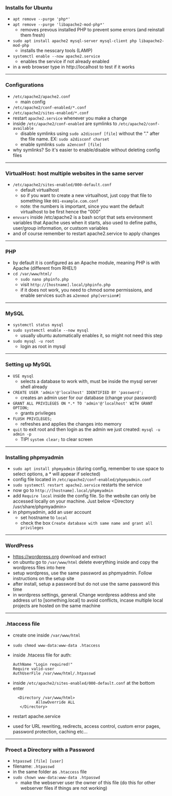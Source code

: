 ### Installs for Ubuntu
- `apt remove --purge 'php*'`
- `apt remove --purge 'libapache2-mod-php*'`
  - removes prevous installed PHP to prevent some errors (and reinstall them fresh)
- `sudo apt install apache2 mysql-server mysql-client php libapache2-mod-php`
  - installs the nesscary tools (LAMP)
- `systemctl enable --now apache2.service`
  - enables the service if not already enabled
- in a web browser type in http://localhost to test if it works
___
### Configurations
- `/etc/apache2/apache2.conf`
  - main config
- `/etc/apache2/conf-enabled/*.conf`
- `/etc/apache2/sites-enabled/*.conf`
- restart `apache2.service` whenever you make a change
- inside `/etc/apache2/conf-enabled` are symlinks to `/etc/apache2/conf-available`
  - disable symlinks using `sudo a2disconf [file]` without the "." after the file name. EX: `sudo a2disconf charset`
  - enable symlinks `sudo a2enconf [file]`
- why symlinks? So it's easier to enable/disable without deleting config files
___
### VirtualHost: host multiple websites in the same server
- `/etc/apache2/sites-enabled/000-default.conf`
  - default virtualhost
  - so if you want to create a new virtualhost, just copy that file to something like `001-example.com.conf`
  - note: the numbers is important, since you want the default virtualhost to be first hence the "000"
- `envvars` inside /etc/apache2 is a bash script that sets environment variables that Apache uses when it starts, also used to define paths, user/group information, or custsom variables
- and of course remember to restart apache2.service to apply changes
___
### PHP
- by default it is configured as an Apache module, meaning PHP is with Apache (different from RHEL!)
- `cd /var/www/html/`
  - `sudo nano phpinfo.php`
  - visit `http://[hostname].local/phpinfo.php`
  - if it does not work, you need to chmod some permissions, and enable services such as `a2enmod php[version#]`
___
### MySQL
- `systemctl status mysql`
- `sudo systemctl enable --now mysql`
  - usually ubuntu automatically enables it, so might not need this step
- `sudo mysql -u root`
  - login as root in mysql
___
### Setting up MySQL
- `USE mysql`
  - selects a database to work with, must be inside the mysql server shell already
- `CREATE USER 'admin'@'localhost' IDENTIFIED BY 'password';`
  - creates an admin user for our database (change your password)
- `GRANT ALL PRIVILEGES ON *.* TO 'admin'@'localhost' WITH GRANT OPTION;`
  - grants privileges
- `FLUSH PRIVILEGES;`
  - refreshes and applies the changes into memory
- `quit` to exit root and then login as the admin we just created: `mysql -u admin -p`
  - TIP! `system clear;` to clear screen
___
### Installing phpmyadmin
- `sudo apt install phpmyadmin` (during config, remember to use space to select options, a * will appear if selected)
- config file located in `/etc/apache2/conf-enabled/phpmyadmin.conf`
- `sudo systemctl restart apache2.service` restarts the service
- now go to `http://[hostname].local/phpmyadmin`
- add `Require local` inside the config file. So the website can only be accessed locally on your machine. Just below <Directory /usr/share/phpmyadmin>
- in phpmyadmin, add an user account
  - set hostname to `local`
  - check the box `Create database with same name and grant all privileges`
___
### WordPress
- https://wordpress.org download and extract
- on ubuntu go to `/var/www/html` delete everything inside and copy the wordpress files into here
- setup wordpress, use the same password as phpmyadmin. Follow instructions on the setup site
- after install, setup a password but do not use the same password this time
- in wordpress settings, general. Change wordpress address and site address url to [something.local] to avoid conflicts, incase multiple local projects are hosted on the same machine
___
### .htaccess file
- create one inside `/var/www/html`
- `sudo chmod www-data:www-data .htaccess`
- inside .htacess file for auth:
  
      AuthName "Login required!"
      Require valid-user
      AuthUserFile /var/www/html/.htpasswd

- inside `/etc/apache2/sites-enabled/000-default.conf` at the bottom enter

        <Directory /var/www/html>
                AllowOverride ALL
         </Directory>
  
- restart apache.service
- used for URL rewriting, redirects, access control, custom error pages, password protection, caching etc...
___ 
### Proect a Directory with a Password
- `htpasswd [file] [user]`
- filename: `.htpasswd`
- in the same folder as `.htaccess` file
- `sudo chown www-data:www-data .htpasswd`
  - make the webserver user the owner of this file (do this for other webserver files if things are not working)





